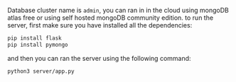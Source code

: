 Database cluster name is `admin`, you can ran in in the cloud using mongoDB atlas free or using self hosted mongoDB community edition. to run the server, first make sure you have installed all the dependencies:

```bash
pip install flask
pip install pymongo
```

and then you can ran the server using the following command:

```bash
python3 server/app.py
```
